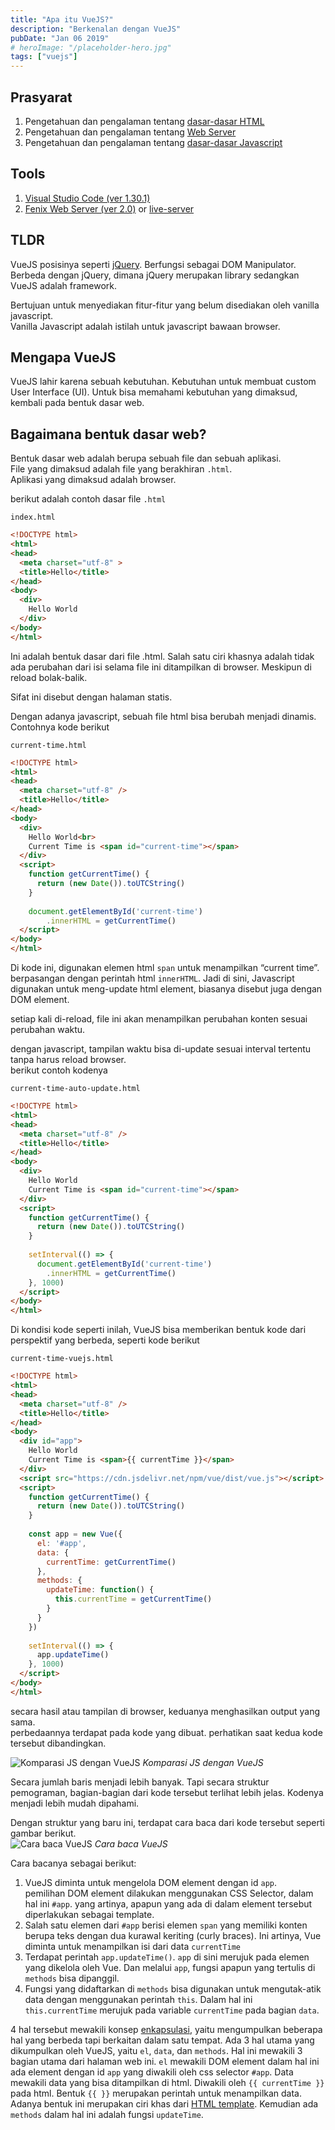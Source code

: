```yaml
---
title: "Apa itu VueJS?"
description: "Berkenalan dengan VueJS"
pubDate: "Jan 06 2019"
# heroImage: "/placeholder-hero.jpg"
tags: ["vuejs"]
---
```


## Prasyarat

1. Pengetahuan dan pengalaman tentang [dasar-dasar HTML](https://www.w3schools.com/html/html_basic.asp)
2. Pengetahuan dan pengalaman tentang [Web Server](https://developer.mozilla.org/en-US/docs/Learn/Common_questions/What_is_a_web_server)
3. Pengetahuan dan pengalaman tentang [dasar-dasar Javascript](http://rachelnabors.com/javascript-for-designers/)

## Tools

1. [Visual Studio Code (ver 1.30.1)](https://www.w3schools.com/html/html_basic.asp)
2. [Fenix Web Server (ver 2.0)](https://github.com/coreybutler/fenix) or [live-server](https://www.npmjs.com/package/live-server)

## TLDR

VueJS posisinya seperti [jQuery](https://jquery.com/). Berfungsi sebagai DOM Manipulator.  
Berbeda dengan jQuery, dimana jQuery merupakan library sedangkan VueJS adalah framework.

Bertujuan untuk menyediakan fitur-fitur yang belum disediakan oleh vanilla javascript.  
Vanilla Javascript adalah istilah untuk javascript bawaan browser.

## Mengapa VueJS

VueJS lahir karena sebuah kebutuhan. Kebutuhan untuk membuat custom User Interface (UI). Untuk bisa memahami kebutuhan yang dimaksud, kembali pada bentuk dasar web.

## Bagaimana bentuk dasar web?

Bentuk dasar web adalah berupa sebuah file dan sebuah aplikasi.  
File yang dimaksud adalah file yang berakhiran `.html`.  
Aplikasi yang dimaksud adalah browser.

berikut adalah contoh dasar file `.html`

`index.html`

```html
<!DOCTYPE html>  
<html>  
<head>  
  <meta charset="utf-8" >  
  <title>Hello</title>  
</head>  
<body>  
  <div>  
    Hello World  
  </div>  
</body>  
</html>  
```

Ini adalah bentuk dasar dari file .html. Salah satu ciri khasnya adalah tidak ada perubahan dari isi selama file ini ditampilkan di browser. Meskipun di reload bolak-balik.

Sifat ini disebut dengan halaman statis.

Dengan adanya javascript, sebuah file html bisa berubah menjadi dinamis. Contohnya kode berikut  

`current-time.html`

```html
<!DOCTYPE html>  
<html>  
<head>  
  <meta charset="utf-8" />  
  <title>Hello</title>  
</head>  
<body>  
  <div>  
    Hello World<br>  
    Current Time is <span id="current-time"></span>  
  </div>  
  <script>  
    function getCurrentTime() {  
      return (new Date()).toUTCString()  
    }  
  
    document.getElementById('current-time')  
        .innerHTML = getCurrentTime()  
  </script>  
</body>  
</html>  
```

Di kode ini, digunakan elemen html `span` untuk menampilkan “current time”. berpasangan dengan perintah html `innerHTML`. Jadi di sini, Javascript digunakan untuk meng-update html element, biasanya disebut juga dengan DOM element.

setiap kali di-reload, file ini akan menampilkan perubahan konten sesuai perubahan waktu.

dengan javascript, tampilan waktu bisa di-update sesuai interval tertentu tanpa harus reload browser.  
berikut contoh kodenya  

`current-time-auto-update.html`

```html
<!DOCTYPE html>  
<html>  
<head>  
  <meta charset="utf-8" />  
  <title>Hello</title>  
</head>  
<body>  
  <div>  
    Hello World  
    Current Time is <span id="current-time"></span>  
  </div>  
  <script>  
    function getCurrentTime() {  
      return (new Date()).toUTCString()  
    }  
  
    setInterval(() => {  
      document.getElementById('current-time')  
        .innerHTML = getCurrentTime()  
    }, 1000)  
  </script>  
</body>  
</html>  
```

Di kondisi kode seperti inilah, VueJS bisa memberikan bentuk kode dari perspektif yang berbeda, seperti kode berikut  

`current-time-vuejs.html`

```html
<!DOCTYPE html>  
<html>  
<head>  
  <meta charset="utf-8" />  
  <title>Hello</title>  
</head>  
<body>  
  <div id="app">  
    Hello World  
    Current Time is <span>{{ currentTime }}</span>  
  </div>  
  <script src="https://cdn.jsdelivr.net/npm/vue/dist/vue.js"></script>  
  <script>  
    function getCurrentTime() {  
      return (new Date()).toUTCString()  
    }  
  
    const app = new Vue({  
      el: '#app',  
      data: {  
        currentTime: getCurrentTime()  
      },  
      methods: {  
        updateTime: function() {  
          this.currentTime = getCurrentTime()  
        }   
      }  
    })  
  
    setInterval(() => {  
      app.updateTime()  
    }, 1000)  
  </script>  
</body>  
</html>  
```

secara hasil atau tampilan di browser, keduanya menghasilkan output yang sama.  
perbedaannya terdapat pada kode yang dibuat. perhatikan saat kedua kode tersebut dibandingkan.

![Komparasi JS dengan VueJS](/assets/js-vs-vuejs.png)
*Komparasi JS dengan VueJS*

Secara jumlah baris menjadi lebih banyak. Tapi secara struktur pemograman, bagian-bagian dari kode tersebut terlihat lebih jelas. Kodenya menjadi lebih mudah dipahami.

Dengan struktur yang baru ini, terdapat cara baca dari kode tersebut seperti gambar berikut.  
![Cara baca VueJS](/assets/cara-baca-vuejs.png)
*Cara baca VueJS*

Cara bacanya sebagai berikut:

1. VueJS diminta untuk mengelola DOM element dengan id `app`.  
    pemilihan DOM element dilakukan menggunakan CSS Selector, dalam hal ini `#app`. yang artinya, apapun yang ada di dalam element tersebut diperlakukan sebagai template.
2. Salah satu elemen dari `#app` berisi elemen `span` yang memiliki konten berupa teks dengan dua kurawal keriting (curly braces). Ini artinya, Vue diminta untuk menampilkan isi dari data `currentTime`
3. Terdapat perintah `app.updateTime()`. `app` di sini merujuk pada elemen yang dikelola oleh Vue. Dan melalui `app`, fungsi apapun yang tertulis di `methods` bisa dipanggil.
4. Fungsi yang didaftarkan di `methods` bisa digunakan untuk mengutak-atik data dengan menggunakan perintah `this`. Dalam hal ini `this.currentTime` merujuk pada variable `currentTime` pada bagian `data`.

4 hal tersebut mewakili konsep [enkapsulasi](https://www.thoughtco.com/data-encapsulation-2034263), yaitu mengumpulkan beberapa hal yang berbeda tapi berkaitan dalam satu tempat. Ada 3 hal utama yang dikumpulkan oleh VueJS, yaitu `el`, `data`, dan `methods`. Hal ini mewakili 3 bagian utama dari halaman web ini. `el` mewakili DOM element dalam hal ini ada element dengan id `app` yang diwakili oleh css selector `#app`. Data mewakili data yang bisa ditampilkan di html. Diwakili oleh `{{ currentTime }}` pada html. Bentuk `{{ }}` merupakan perintah untuk menampilkan data. Adanya bentuk ini merupakan ciri khas dari [HTML template](https://colorlib.com/wp/top-templating-engines-for-javascript/). Kemudian ada `methods` dalam hal ini adalah fungsi `updateTime`.
